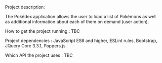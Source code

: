 Project description:

The Pokédex application allows the user to load a list of Pokémons as well as additional information about each of them on demand (user action). 

How to get the project running : TBC

Project dependencies : JavaScript ES6 and higher, ESLint rules, Bootstrap, JQuery Core 3.3.1, Poppers.js.

Which API the project uses : TBC